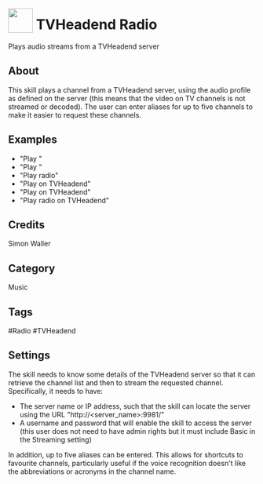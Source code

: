 # <img src='https://raw.githack.com/FortAwesome/Font-Awesome/master/svgs/solid/headphones.svg' card_color='#DB4E40' width='50' height='50' style='vertical-align:bottom'/> TVHeadend Radio
Plays audio streams from a TVHeadend server

## About
This skill plays a channel from a TVHeadend server, using the audio profile as defined on the server (this means that the video on TV channels is not streamed or decoded). The user can enter aliases for up to five channels to make it easier to request these channels.


## Examples
* "Play <radio channel>"
* "Play <channel alias>"
* "Play <radio channel> radio"
* "Play <radio channel> on TVHeadend"
* "Play <channel alias> on TVHeadend"
* "Play <radio channel> radio on TVHeadend"

## Credits
Simon Waller

## Category
Music

## Tags
#Radio
#TVHeadend


## Settings
The skill needs to know some details of the TVHeadend server so that it can retrieve the channel list and then to stream the requested channel. Specifically, it needs to have:
* The server name or IP address, such that the skill can locate the server using the URL "http://<server_name>:9981/"
* A username and password that will enable the skill to access the server (this user does not need to have admin rights but it must include Basic in the Streaming setting)

In addition, up to five aliases can be entered. This allows for shortcuts to favourite channels, particularly useful if the voice recognition doesn't like the abbreviations or acronyms in the channel name.
